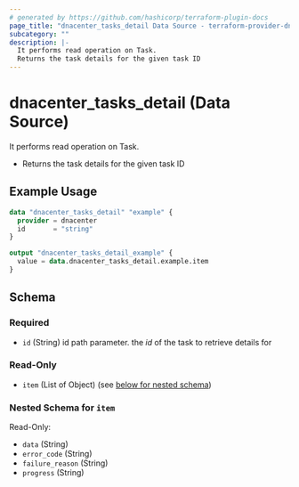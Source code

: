 ```yaml
---
# generated by https://github.com/hashicorp/terraform-plugin-docs
page_title: "dnacenter_tasks_detail Data Source - terraform-provider-dnacenter"
subcategory: ""
description: |-
  It performs read operation on Task.
  Returns the task details for the given task ID
---
```


# dnacenter_tasks_detail (Data Source)

It performs read operation on Task.

- Returns the task details for the given task ID

## Example Usage

```terraform
data "dnacenter_tasks_detail" "example" {
  provider = dnacenter
  id       = "string"
}

output "dnacenter_tasks_detail_example" {
  value = data.dnacenter_tasks_detail.example.item
}
```

<!-- schema generated by tfplugindocs -->
## Schema

### Required

- `id` (String) id path parameter. the *id* of the task to retrieve details for

### Read-Only

- `item` (List of Object) (see [below for nested schema](#nestedatt--item))

<a id="nestedatt--item"></a>
### Nested Schema for `item`

Read-Only:

- `data` (String)
- `error_code` (String)
- `failure_reason` (String)
- `progress` (String)
